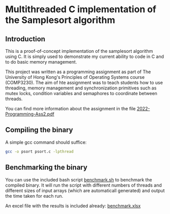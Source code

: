 # Multithreaded C implementation of the Samplesort algorithm

## Introduction

This is a proof-of-concept implementation of the samplesort algorithm using C. It is simply used to demonstrate my current ability to code in C and to do basic memory management.

This project was written as a programming assignment as part of The University of Hong Kong's Principles of Operating Systems course (COMP3230). The aim of hte assignment was to teach students how to use threading, memory management and synchronization primitives such as mutex locks, condition variables and semaphores to coordinate between threads.

You can find more information about the assignment in the file [2022-Programming-Ass2.pdf](./2022-Programming-Ass2.pdf)

## Compiling the binary

A simple gcc command should suffice:

```bash
gcc -o psort psort.c -lpthread
```


## Benchmarking the binary

You can use the included bash script [benchmark.sh](./benchmark.sh) to benchmark the compiled binary. It will run the script with different numbers of threads and different sizes of input arrays (which are automaticall generated) and output the time taken for each run.

An excel file with the results is included already: [benchmark.xlsx](./benchmark.xlsx)
